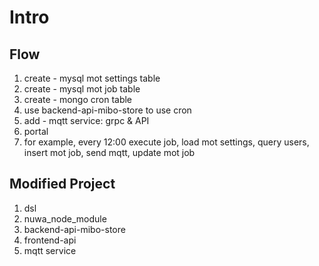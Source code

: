 # Intro

## Flow

1. create - mysql mot settings table
2. create - mysql mot job table
3. create - mongo cron table
4. use backend-api-mibo-store to use cron
5. add - mqtt service: grpc & API
6. portal
7. for example, every 12:00 execute job, load mot settings, query users, insert mot job, send mqtt, update mot job

## Modified Project

1. dsl
2. nuwa\_node\_module
3. backend-api-mibo-store
4. frontend-api
5. mqtt service



